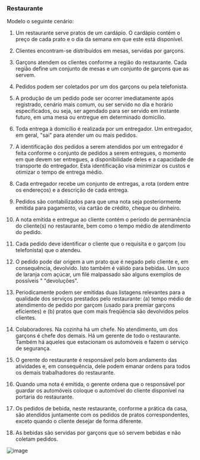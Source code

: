 ### Restaurante

Modelo o seguinte cenário:

1. Um restaurante serve pratos de um cardápio. O cardápio contém o preço de cada prato e o dia da semana em que este está disponível.

1. Clientes encontram-se distribuídos em mesas, servidas por garçons.

1. Garçons atendem os clientes conforme a região do restaurante. Cada região define um conjunto de mesas e um conjunto de garçons que as servem.

1. Pedidos podem ser coletados por um dos garçons ou pela telefonista.

1. A produção de um pedido pode ser ocorrer imediatamente após registrado, cenário mais comum, ou ser servido no dia e horário especificados, ou seja, ser agendado para ser servido em instante futuro, em uma mesa ou entregue em determinado domicílio.

1. Toda entrega à domicílio é realizada por um entregador. Um entregador, em geral, "sai" para atender um ou mais pedidos.
2. A identificação dos pedidos a serem atendidos por um entregador é feita conforme o conjunto de pedidos a serem entregues, o momento em que devem ser entregues, a disponibilidade deles e a capacidade de transporte do entregador. Esta identificação visa minimizar os custos e otimizar o tempo de entrega médio.
3. Cada entregador recebe um conjunto de entregas, a rota (ordem entre os endereços) e a descrição de cada entrega.
1. Pedidos são contabilizados para que uma nota seja posteriormente emitida para pagamento, via cartão de crédito, cheque ou dinheiro.

1. A nota emitida e entregue ao cliente contém o período de permanência do cliente(s) no restaurante, bem como o tempo médio de atendimento do pedido.

1. Cada pedido deve identificar o cliente que o requisita e o garçom (ou telefonista) que o atendeu.

1. O pedido pode dar origem a um prato que é negado pelo cliente e, em consequência, devolvido. Isto também é válido para bebidas. Um suco de laranja com açúcar, um filé malpassado são alguns exemplos de possíveis " "devoluções".

1. Periodicamente podem ser emitidas duas listagens relevantes para a qualidade dos serviços prestados pelo restaurante: (a) tempo médio de atendimento de pedido por garçom (usado para premiar garçons eficientes) e (b) pratos que com mais freqüência são devolvidos pelos clientes.

1. Colaboradores. Na cozinha há um chefe. No atendimento, um dos garçons é chefe dos demais. Há um gerente de todo o restaurante. Também há aqueles que estacionam os automóveis e fazem o serviço de segurança.

1. O gerente do restaurante é responsável pelo bom andamento das atividades e, em consequência, dele podem emanar ordens para todos os demais trabalhadores do restaurante.

1. Quando uma nota é emitida, o gerente ordena que o responsável por guardar os automóveis coloque o automóvel do cliente disponível na portaria do restaurante.

1. Os pedidos de bebida, neste restaurante, conforme a prática da casa, são atendidos juntamente com os pedidos de pratos correspondentes, exceto quando o cliente desejar de forma diferente.

1. As bebidas são servidas por garçons que só servem bebidas e não coletam pedidos.

![image](https://user-images.githubusercontent.com/1735792/90523311-1b948c80-e143-11ea-9769-08799b34ce7e.png)

